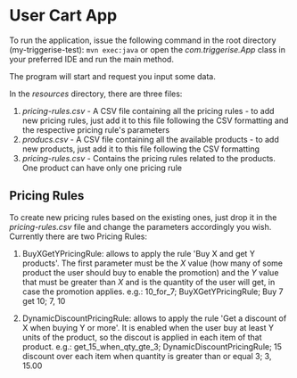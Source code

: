 # User Cart App

To run the application, issue the following command in the root directory (my-triggerise-test): 
``
mvn exec:java
``
or open the *com.triggerise.App* class in your preferred IDE and run the main method. 

The program will start and request you input some data. 

In the _resources_ directory, there are three files:
1. *pricing-rules.csv* - A CSV file containing all the pricing rules - to add new pricing rules, just add it to this file 
following the CSV formatting and the respective pricing rule's parameters
2. *producs.csv* - A CSV file containing all the available products - to add new products, just add it to this file following
the CSV formatting
3. *pricing-rules.csv* - Contains the pricing rules related to the products. One product can have only one pricing rule 

## Pricing Rules
To create new pricing rules based on the existing ones, just drop it in the *pricing-rules.csv* file and change the 
parameters accordingly you wish.
Currently there are two Pricing Rules: 
1. BuyXGetYPricingRule: allows to apply the rule 'Buy X and get Y products'. The first parameter must be the _X_ value 
(how many of some product the user should buy to enable the promotion) and the _Y_ value that must be greater than _X_ 
and is the quantity of the user will get, in case the promotion applies. e.g.: 10_for_7; BuyXGetYPricingRule; Buy 7 get 10; 7, 10

2. DynamicDiscountPricingRule: allows to apply the rule 'Get a discount of X when buying Y or more'. It is enabled when 
the user buy at least Y units of the product, so the discout is applied in each item of that product. 
e.g.: get_15_when_qty_gte_3; DynamicDiscountPricingRule; 15 discount over each item when quantity is greater than or equal 3; 3, 15.00